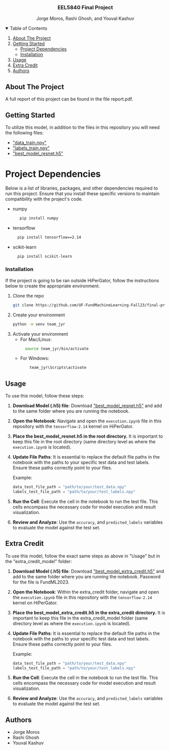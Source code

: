 <!-- PROJECT LOGO -->
<br />
<p align="center">
  <h3 align="center">EEL5840 Final Project</h3>
  <p align="center">
    Jorge Moros, Rashi Ghosh, and Youval Kashuv
  </p>
</p>



<!-- TABLE OF CONTENTS -->
<details open="open">
  <summary>Table of Contents</summary>
  <ol>
    <li>
      <a href="#about-the-project">About The Project</a>
    </li>
    <li>
      <a href="#getting-started">Getting Started</a>
      <ul>
        <li><a href="#project-dependencies">Project Dependencies</a></li>
        <li><a href="#installation">Installation</a></li>
      </ul>
    </li>
    <li><a href="#usage">Usage</a></li>
    <li><a href="#extra-credit">Extra Credit</a></li>
    <li><a href="#authors">Authors</a></li>
  </ol>
</details>


<!-- ABOUT THE PROJECT -->
## About The Project

A full report of this project can be found in the file report.pdf.

<!-- GETTING STARTED -->
## Getting Started

To utilize this model, in addition to the files in this repository you will need the following files:
* ["data_train.npy"](https://ufl.instructure.com/files/81900020/download?download_frd=1)
* ["labels_train.npy"](https://ufl.instructure.com/files/81900021/download?download_frd=1)
* ["best_model_resnet.h5"](https://uflorida-my.sharepoint.com/:u:/g/personal/rashighosh_ufl_edu/EcLUUC2puhNCnz1ib9AOJ2gBgjWzHbVlFdiHi-voO0lMCw?e=9rtgQi)

# Project Dependencies

Below is a list of libraries, packages, and other dependencies required to run this project. Ensure that you install these specific versions to maintain compatibility with the project's code.

* numpy
  ```sh
     pip install numpy
  ```
* tensorflow
  ```sh
    pip install tensorflow==2.14
  ```
* scikit-learn
  ```sh
    pip install scikit-learn
  ```
  
### Installation

If the project is going to be ran outside HiPerGator, follow the instructions below to create the appropriate environment.

1. Clone the repo
   ```sh
   git clone https://github.com/UF-FundMachineLearning-Fall23/final-project-code-report-team-jyr.git
   ```
2. Create your environment
   ```sh
   python -m venv team_jyr
   ```
3. Activate your environment
    * For Mac/Linux:
      ```sh
        source team_jyr/bin/activate
      ```
    * For Windows:
      ```sh
          team_jyr\Scripts\activate
      ```
   

<!-- USAGE EXAMPLES -->
## Usage

To use this model, follow these steps:

1. **Download Model (.h5) file**: Download ["best_model_resnet.h5"]([https://uflorida-my.sharepoint.com/:u:/g/personal/rashighosh_ufl_edu/EcLUUC2puhNCnz1ib9AOJ2gBgjWzHbVlFdiHi-voO0lMCw?e=9rtgQi]) and add to the same folder where you are running the notebook.
2. **Open the Notebook**: Navigate and open the `execution.ipynb` file in this repository with the `tensorflow-2.14` kernel on HiPerGator.

3. **Place the best_model_resnet.h5 in the root directory.** It is important to keep this file in the root directory (same directory level as where the `execution.ipynb` is located).

4.  **Update File Paths**: It is essential to replace the default file paths in the notebook with the paths to your specific test data and test labels. Ensure these paths correctly point to your files.

    Example:
    ```python
    data_test_file_path = "path/to/your/test_data.npy"
    labels_test_file_path = "path/to/your/test_labels.npy"
    ```

5. **Run the Cell**: Execute the cell in the notebook to run the test file. This cells encompass the necessary code for model execution and result visualization.

6. **Review and Analyze**: Use the `accuracy`, and `predicted_labels` variables to evaluate the model against the test set.

<!-- Extra Credit EXAMPLES -->
## Extra Credit

To use this model, follow the exact same steps as above in "Usage" but in the "extra_credit_model" folder:

1. **Download Model (.h5) file**: Download ["best_model_extra_credit.h5"]([https://uflorida-my.sharepoint.com/:u:/g/personal/youval_kashuv_ufl_edu/EdGStqhiUQJDpOHhSQDkOvYB48kohYQn0q_I6HyDrUoY6A?e=3p3UzW]) and add to the same folder where you are running the notebook. Password for the file is FundML2023.
2. **Open the Notebook**: Within the extra_credit folder, navigate and open the `execution.ipynb` file in this repository with the `tensorflow-2.14` kernel on HiPerGator.

3. **Place the best_model_extra_credit.h5 in the extra_credit directory.** It is important to keep this file in the extra_credit_model folder (same directory level as where the `execution.ipynb` is located).

4.  **Update File Paths**: It is essential to replace the default file paths in the notebook with the paths to your specific test data and test labels. Ensure these paths correctly point to your files.

    Example:
    ```python
    data_test_file_path = "path/to/your/test_data.npy"
    labels_test_file_path = "path/to/your/test_labels.npy"
    ```

5. **Run the Cell**: Execute the cell in the notebook to run the test file. This cells encompass the necessary code for model execution and result visualization.

6. **Review and Analyze**: Use the `accuracy`, and `predicted_labels` variables to evaluate the model against the test set.


<!-- Authors -->
## Authors

* Jorge Moros
* Rashi Ghosh
* Youval Kashuv

